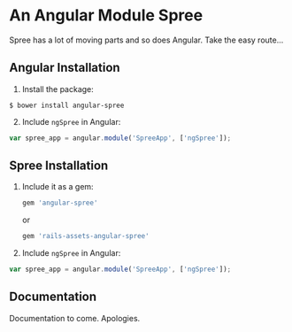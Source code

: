 # An Angular Module Spree

Spree has a lot of moving parts and so does Angular. Take the easy route...

## Angular Installation

1. Install the package:
  ```shell
  $ bower install angular-spree
  ```

2. Include `ngSpree` in Angular:
  ```javascript
  var spree_app = angular.module('SpreeApp', ['ngSpree']);
  ```

## Spree Installation

1. Include it as a gem:
	```ruby
	gem 'angular-spree'
	```

	or

	```ruby
	gem 'rails-assets-angular-spree'
	```

2. Include `ngSpree` in Angular:
  ```javascript
  var spree_app = angular.module('SpreeApp', ['ngSpree']);
  ```

## Documentation
Documentation to come. Apologies.
